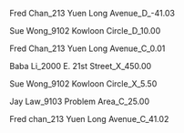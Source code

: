 Fred Chan_213 Yuen Long Avenue_D_-41.03

Sue Wong_9102 Kowloon Circle_D_10.00

Fred Chan_213 Yuen Long Avenue_C_0.01

Baba Li_2000 E. 21st Street_X_450.00

Sue Wong_9102 Kowloon Circle_X_5.50

Jay Law_9103 Problem Area_C_25.00

Fred chan_213 Yuen Long Avenue_C_41.02
